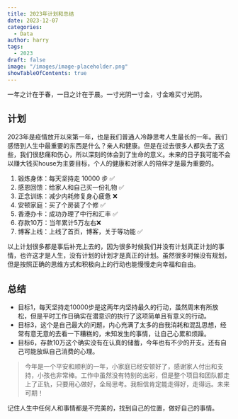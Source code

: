 ```yaml
---
title: 2023年计划和总结
date: 2023-12-07
categories:
  - Data
author: harry
tags: 
  - 2023
draft: false
image: "/images/image-placeholder.png"
showTableOfContents: true
---
```


一年之计在于春，一日之计在于晨。一寸光阴一寸金，寸金难买寸光阴。

<!--more-->

## 计划

2023年是疫情放开以来第一年，也是我们普通人冷静思考人生最长的一年。我们感悟到人生中最重要的东西是什么？亲人和健康。但是在过去很多人都失去了这些，我们很悲痛和伤心，所以深刻的体会到了生命的意义。未来的日子我可能不会以赚大钱买house为主要目标，个人的健康和对家人的陪伴才是最为重要的。

1. 锻炼身体：每天坚持走 10000 步  ✅
2. 感恩回馈：给家人和自己买一份礼物  ✅
3. 正念训练：减少内耗修复身心疲惫  ❌
4. 安顿家庭：买了个房装了个修  ✅
5. 香港办卡：成功办理了中行和汇丰 ✅
6. 存款10万：当年累计5万左右❌
7. 博客上线：上线了首页，博客，关于等功能 ✅

以上计划很多都是事后补充上去的，因为很多时候我们并没有计划真正计划的事情，也许这才是人生，没有计划的计划才是真正的计划。虽然很多时候没有规划，但是按照正确的思维方式和积极向上的行动也能慢慢走向幸福和自由。


## 总结

- 目标1，每天坚持走10000步是这两年内坚持最久的行动，虽然周末有所放松，但是平时工作日确实在潜意识的执行了这项简单且有意义的行动。
- 目标3，这个是自己最大的问题，内心充满了太多的自我消耗和混乱思想，经常有意无意的去看一下糟糕的，未知发生的事情，让自己心累和烦躁。
- 目标6，存款10万这个确实没有在认真的储蓄，今年也有不少的开支。还有自己可能放纵自己消费的心理。

> 今年是一个平安和顺利的一年，小家庭已经安顿好了，感谢家人付出和支持，小孩也非常棒。工作中虽然没有特别的出彩，但是整个项目和团队都走上了正轨，只要用心做好，全局思考。我相信肯定能走得好，走得远。未来可期！

记住人生中任何人和事情都是不完美的，找到自己的位置，做好自己的事情。